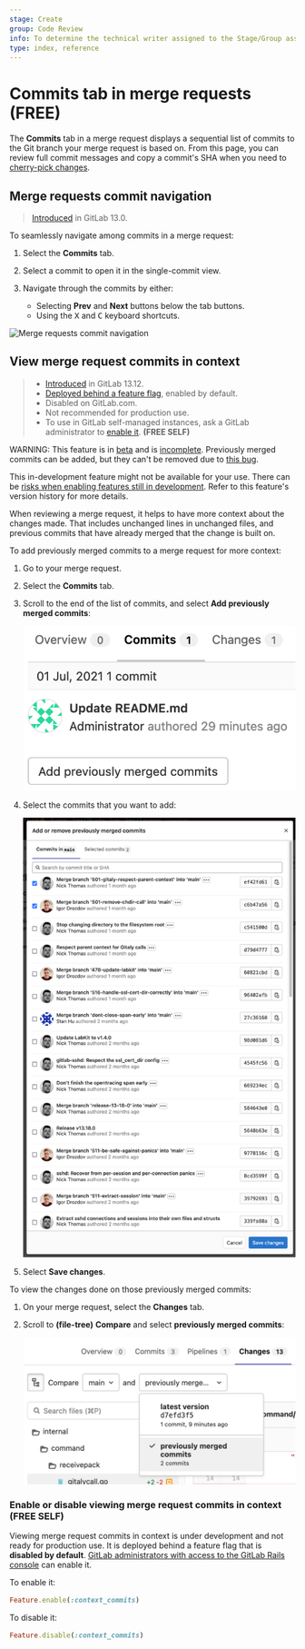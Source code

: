 ```yaml
---
stage: Create
group: Code Review
info: To determine the technical writer assigned to the Stage/Group associated with this page, see https://about.gitlab.com/handbook/engineering/ux/technical-writing/#assignments
type: index, reference
---
```


# Commits tab in merge requests **(FREE)**

The **Commits** tab in a merge request displays a sequential list of commits
to the Git branch your merge request is based on. From this page, you can review
full commit messages and copy a commit's SHA when you need to
[cherry-pick changes](cherry_pick_changes.md).

## Merge requests commit navigation

> [Introduced](https://gitlab.com/gitlab-org/gitlab/-/issues/18140) in GitLab 13.0.

To seamlessly navigate among commits in a merge request:

1. Select the **Commits** tab.
1. Select a commit to open it in the single-commit view.
1. Navigate through the commits by either:

   - Selecting **Prev** and **Next** buttons below the tab buttons.
   - Using the <kbd>X</kbd> and <kbd>C</kbd> keyboard shortcuts.

![Merge requests commit navigation](img/commit_nav_v13_11.png)

## View merge request commits in context

> - [Introduced](https://gitlab.com/gitlab-org/gitlab/-/issues/29274) in GitLab 13.12.
> - [Deployed behind a feature flag](../../feature_flags.md), enabled by default.
> - Disabled on GitLab.com.
> - Not recommended for production use.
> - To use in GitLab self-managed instances, ask a GitLab administrator to [enable it](#enable-or-disable-merge-request-context-commits). **(FREE SELF)**

WARNING:
This feature is in [beta](https://about.gitlab.com/handbook/product/gitlab-the-product/#beta)
and is [incomplete](https://gitlab.com/groups/gitlab-org/-/epics/1192).
Previously merged commits can be added, but they can't be removed due to
[this bug](https://gitlab.com/gitlab-org/gitlab/-/issues/325538).

This in-development feature might not be available for your use. There can be
[risks when enabling features still in development](../../feature_flags.md#risks-when-enabling-features-still-in-development).
Refer to this feature's version history for more details.

When reviewing a merge request, it helps to have more context about the changes
made. That includes unchanged lines in unchanged files, and previous commits
that have already merged that the change is built on.

To add previously merged commits to a merge request for more context:

1. Go to your merge request.
1. Select the **Commits** tab.
1. Scroll to the end of the list of commits, and select **Add previously merged commits**:

   ![Add previously merged commits button](img/add_previously_merged_commits_button_v14_1.png)

1. Select the commits that you want to add:

   ![Add previously merged commits modal](img/add_previously_merged_commits_modal_v14_1.png)
1. Select **Save changes**.

To view the changes done on those previously merged commits:

1. On your merge request, select the **Changes** tab.
1. Scroll to **(file-tree)** **Compare** and select **previously merged commits**:

   ![Previously merged commits](img/previously_merged_commits_v14_1.png)

### Enable or disable viewing merge request commits in context **(FREE SELF)**

Viewing merge request commits in context is under development and not ready for production use. It is
deployed behind a feature flag that is **disabled by default**.
[GitLab administrators with access to the GitLab Rails console](../../../administration/feature_flags.md)
can enable it.

To enable it:

```ruby
Feature.enable(:context_commits)
```

To disable it:

```ruby
Feature.disable(:context_commits)
```
